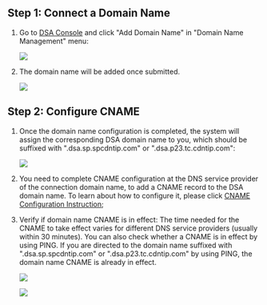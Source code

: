 ## Step 1: Connect a Domain Name

1. Go to [DSA Console](https://console.qcloud.com/dsa) and click "Add Domain Name" in "Domain Name Management" menu:	

   ![](https://mc.qcloudimg.com/static/img/ea36077cad19051bd7a54ef5d0849c40/1.png)

2. The domain name will be added once submitted.

   ![](https://mc.qcloudimg.com/static/img/694a90b1587548dcc2da87f782661acb/image.png)

## Step 2: Configure CNAME

1. Once the domain name configuration is completed, the system will assign the corresponding DSA domain name to you, which should be suffixed with ".dsa.sp.spcdntip.com" or ".dsa.p23.tc.cdntip.com":

   ![](https://mc.qcloudimg.com/static/img/b5c90af350b27ed756b5a3cb00763144/3.png)

2. You need to complete CNAME configuration at the DNS service provider of the connection domain name, to add a CNAME record to the DSA domain name. To learn about how to configure it, please click [CNAME Configuration Instruction](https://www.qcloud.com/doc/product/228/3121);

3. Verify if domain name CNAME is in effect: The time needed for the CNAME to take effect varies for different DNS service providers (usually within 30 minutes). You can also check whether a CNAME is in effect by using PING. If you are directed to the domain name suffixed with ".dsa.sp.spcdntip.com" or ".dsa.p23.tc.cdntip.com" by using PING, the domain name CNAME is already in effect.

   ![](https://mc.qcloudimg.com/static/img/3e45aca57e30b993541c16d83d07d154/image.png)

   ![](https://mc.qcloudimg.com/static/img/c3deeb94c05f02ae934d2f7bb7673f28/image.png)






